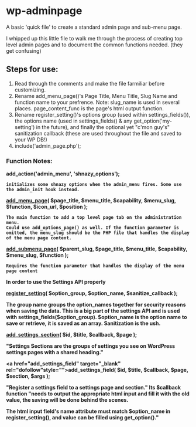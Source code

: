 wp-adminpage
============

A basic 'quick file' to create a standard admin page and sub-menu page. 

I whipped up this little file to walk me through the process of creating top level admin pages and to document the common functions needed. (they get confusing)

<h2>Steps for use:</h2>
<ol>
<li>Read through the comments and make the file farmiliar before customizing. </li>

<li>Rename add_menu_page()'s Page Title, Menu Title, Slug Name and function name to your prefrence. Note: slug_name is used in several places. page_content_func is the page's html output function.</li>

<li>Rename register_setting()'s options group (used within settings_fields()), 
	the options name (used in settings_fields() & any get_option('my-setting') in the future), 
	and finally the optional yet "c'mon guy's" sanitization callback (these are used throughout the file and saved to your WP DB!)</li>

<li>include('admin_page.php');</li>
</ol>

<h3>Function Notes:</h3>

<b>add_action('admin_menu', 'shnazy_options');<b>

	initializes some shnazy options when the admin_menu fires. Some use the admin_init hook instead.

<b><a href="http://codex.wordpress.org/Function_Reference/add_menu_page" target="_blank">add_menu_page</a>( $page_title, $menu_title, $capability, $menu_slug, $function, $icon_url, $position );<b>

	The main function to add a top level page tab on the administration menu.
	Could use add_options_page() as well. If the function parameter is omitted, the menu_slug should be the PHP file that handles the display of the menu page content.

<b><a href="http://codex.wordpress.org/Function_Reference/add_submenu_page" target="_blank">add_submenu_page</a>( $parent_slug, $page_title, $menu_title, $capability, $menu_slug, $function );<b>

	Requires the function parameter that handles the display of the menu page content

<b> In order to use the Settings API properly </b>

<a href="http://codex.wordpress.org/Function_Reference/register_setting" target="_blank">register_setting</a>( $option_group, $option_name, $sanitize_callback );

The group name groups the option_names together for security reasons when saving the data. This is a big part of the settings API and is used with settings_fields($option_group). $option_name is the option name to save or retrieve, it is saved as an array. Sanitization is the ush.


<a href="http://codex.wordpress.org/Function_Reference/add_settings_section" target="_blank">add_settings_section</a>( $id, $title, $callback, $page );

"Settings Sections are the groups of settings you see on WordPress settings pages with a shared heading."


<a href="add_settings_field" target="_blank" rel="dofollow"style="">add_settings_field</a>( $id, $title, $callback, $page, $section, $args );

"Register a settings field to a settings page and section." Its $callback function "needs to output the appropriate html input and fill it with the old value, the saving will be done behind the scenes.

The html input field's name attribute must match $option_name in register_setting(), and value can be filled using get_option()."

